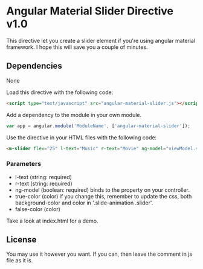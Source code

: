 # Angular Material Slider Directive v1.0

This directive let you create a slider element if you're using angular material framework.
I hope this will save you a couple of minutes.

## Dependencies
None



Load this directive with the following code:
```html
<script type="text/javascript" src="angular-material-slider.js"></script>
```

Add a dependency to the module in your own module.
```js
var app = angular.module('ModuleName', ['angular-material-slider']);
```

Use the directive in your HTML files with the following code:
```html
<m-slider flex="25" l-text="Music" r-text="Movie" ng-model="viewModel.selection" ng-change="viewModel.sliderChange()"></m-slider>
```

### Parameters
- l-text (string: required)
- r-text (string: required)
- ng-model (boolean: required)
	binds to the property on your controller.
- true-color (color)
	if you change this, remember to update the css, both background-color and color in '.slide-animation .slider'.
- false-color (color)

Take a look at index.html for a demo.

## License
You may use it however you want.
If you can, then leave the comment in js file as it is.